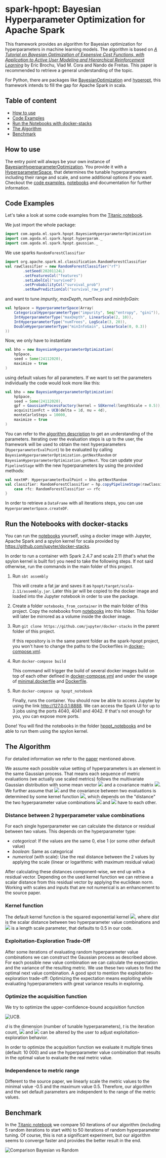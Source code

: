 # spark-hpopt: Bayesian Hyperparameter Optimization for Apache Spark

This framework provides an algorithm for Bayesian optimization for hyperparameters in machine learning models. The algorithm is based on [_A Tutorial on Bayesian Optimization of Expensive Cost Functions, with Application to Active User Modeling and Hierarchical Reinforcement Learning_][paper] by Eric Brochu, Vlad M. Cora and Nando de Freitas. This paper is recommended to retrieve a general understanding of the topic.

For Python, there are packages like [BayesianOptimization](https://github.com/fmfn/BayesianOptimization) and [hyperopt](https://github.com/hyperopt/hyperopt), this framework intends to fill the gap for Apache Spark in scala.


## Table of content
- [How to use](#how-to-use)
- [Code Examples](#code-examples)
- [Run the Notebooks with docker-stacks](#run-the-notebooks-with-docker-stacks)
- [The Algorithm](#the-algorithm)
- [Benchmark](#benchmark)


## How to use
The entry point will always be your own instance of [BayesianHyperparameterOptimization](hpopt/src/main/scala/com/agoda/ml/spark/hpopt/BayesianHyperparameterOptimization.scala). You provide it with a [HyperparameterSpace](hpopt/src/main/scala/com/agoda/ml/spark/hpopt/hyperparam/HyperparameterSpace.scala), that determines the tunable hyperparameters including their range and scale, and some additional options if you want. Checkout the [code examples](#code-examples), [notebooks](notebooks) and documentation for further information.


## Code Examples
Let's take a look at some code examples from the [Titanic notebook](notebooks/BayesianOptimizationTitanicExample.ipynb).

We just import the whole package:
```scala
import com.agoda.ml.spark.hpopt.BayesianHyperparameterOptimization
import com.agoda.ml.spark.hpopt.hyperparam._
import com.agoda.ml.spark.hpopt.gaussian._
```
We use sparks `RandomForestClassifier`
```scala
import org.apache.spark.ml.classification.RandomForestClassifier
val rawClassifier = new RandomForestClassifier("rf")
        .setSeed(20201124L)
        .setFeaturesCol("features")
        .setLabelCol("survived")
        .setProbabilityCol("survival_prob")
        .setRawPredictionCol("survival_raw_pred")
```
and want to tune *impurity*, *maxDepth*, *numTrees* and *minInfoGain*:
```scala
val hpSpace = HyperparameterSpace(Array(
    CategoricalHyperparameterType("impurity", Seq("entropy", "gini")),
    IntHyperparameterType("maxDepth", LinearScale(2, 10)),
    IntHyperparameterType("numTrees", LogScale(3, 20)),
    DoubleHyperparameterType("minInfoGain", LinearScale(0, 0.3))
))
```
Now, we only have to instantiate
```scala
val bho = new BayesianHyperparameterOptimization(
    hpSpace,
    seed = Some(24112020),
    maximize = true
)
```
using default values for all parameters. If we want to set the parameters individually the code would look more like this:
```scala
val bho = new BayesianHyperparameterOptimization(
    hpSpace,
    seed = Some(24112020),
    gpf = GaussianProcessFactory(kernel = SEKernel(lengthScale = 0.5)),
    acquisitionFct = UCB(delta = 1d, nu = 4d),
    monteCarloSteps = 10000,
    maximize = true
)
``` 
You can refer to the [algorithm description](#the-algorithm) to get an understanding of the parameters. Iterating over the evaluation steps is up to the user, the framework will be used to obtain the next hyperparameters (`HyperparameterEvalPoint`) to be evaluated by calling `BayesianHyperparameterOptimization.getNextRandom` or `BayesianHyperparameterOptimization.getNext`. You can update your `PipelineStage` with the new hyperparameters by using the provided methods:
```scala
val nextHP: HyperparameterEvalPoint = bho.getNextRandom
val classifier: RandomForestClassifier = hp.copyPipelineStage(rawClassifier) match {
    case rfc: RandomForestClassifier => rfc
}
```
In order to retrieve a `DataFrame` with all iterations steps, you can use `HyperparameterSpace.createDF`.


## Run the Notebooks with docker-stacks
You can run the [notebooks](notebooks) yourself, using a docker image with Jupyter, Apache Spark and a spylon kernel for scala provided by <https://github.com/jupyter/docker-stacks>.

In order to run a container with Spark 2.4.7 and scala 2.11 (that's what the spylon kernel is built for) you need to take the following steps. If not said otherwise, run the commands in the main folder of this project.
   
1. Run `sbt assembly`
   
   This will create a fat jar and saves it as `hpopt/target/scala-2.11/assembly.jar`. Later this jar will be copied to the docker image and loaded into the Jupyter notebook in order to use the package.
   
2. Create a folder `notebooks_from_container` in the main folder of this project. Copy the notebooks from [notebooks](notebooks) into this folder. This folder will later be mirrored as a volume inside the docker image.

3. Run `git clone https://github.com/jupyter/docker-stacks` in the parent folder of this project.

   If this repository is in the same parent folder as the spark-hpopt project, you won't have to change the paths to the Dockerfiles in [docker-compose.yml](docker-compose.yml).
   
4. Run `docker-compose build`
   
    This command will trigger the build of several docker images build on top of each other defined in [docker-compose.yml](docker-compose.yml) and under the usage of [minimal.dockerfile](minimal.dockerfile) and [Dockerfile](Dockerfile).
5. Run `docker-compose up hpopt_notebook`

    Finally, runs the container. You should now be able to access Jupyter by using the link <http://127.0.0.1:8888>. We can access the Spark UI for up to 3 jobs using the ports 4040, 4041 and 4042. If that's not enough for you, you can expose more ports.

Done! You will find the notebooks in the folder [hpopt_notebooks](http://127.0.0.1:8888/tree/hpopt_notebooks) and be able to run them using the spylon kernel.


## The Algorithm
For detailed information we refer to the [paper][paper] mentioned above.

We assume each possible value setting of hyperparameters is an element in the same Gaussian process. That means each sequence of metric evaluations (we actually use scaled metrics) follows the multivariate Gaussian distribution with some mean vector <img src="https://render.githubusercontent.com/render/math?math=\mu"> and a covariance matrix <img src="https://render.githubusercontent.com/render/math?math=\Sigma">. We further assume that <img src="https://render.githubusercontent.com/render/math?math=\mu = 0"> and the covariance between two evaluations is determined by some kernel function <img src="https://render.githubusercontent.com/render/math?math=k(x_1,x_2)">, which depends on the "distance" the two hyperparameter value combinations <img src="https://render.githubusercontent.com/render/math?math=x_1"> and <img src="https://render.githubusercontent.com/render/math?math=x_2"> have to each other.


### Distance between 2 hyperparameter value combinations
For each single hyperparameter we can calculate the distance or residual between two values. This depends on the hyperparameter type:
- *categorical*: If the values are the same 0, else 1 (or some other default value)
- *boolean*: Same as categorical
- *numerical* (with scale): Use the real distance between the 2 values by applying the scale (linear or logarithmic with maximum residual value)

After calculating these distances component-wise, we end up with a residual vector. Depending on the used kernel function we can retrieve a scalar distance from this residual vector by applying the euclidean norm. Working with scales and inputs that are not numerical is an enhancement to the source paper.


### Kernel function
The default kernel function is the squared exponential kernel <img src="https://render.githubusercontent.com/render/math?math=k(x_1,x_2)=\exp(- dist(x_1, x_2)^2 / (2 \theta^2))">, where *dist* is the scalar distance between two hyperparameter value combinations and <img src="https://render.githubusercontent.com/render/math?math=\theta"> is a length scale parameter, that defaults to 0.5 in our code.


### Exploitation-Exploration Trade-Off
After some iterations of evaluating random hyperparameter value combinations we can construct the Gaussian process as described above. For each possible new value combination we can calculate the expectation and the variance of the resulting metric. We use these two values to find the optimal next value combination. A good spot to mention the exploitation-exploration trade-off: Optimizing the expectation means exploiting while evaluating hyperparameters with great variance results in exploring.


### Optimize the acquisition function
We try to optimize the upper-confidence-bound acquisition function

![UCB](pictures/UCB.jpg).

*d* is the dimension (number of tunable hyperparameters), *t* is the iteration count, <img src="https://render.githubusercontent.com/render/math?math=\nu"> and <img src="https://render.githubusercontent.com/render/math?math=\delta"> can be altered by the user to adjust exploitation-exploration behavior.

In order to optimize the acquisition function we evaluate it multiple times (default: 10 000) and use the hyperparameter value combination that results in the optimal value to evaluate the real metric value.


### Independence to metric range
Different to the source paper, we linearly scale the metric values to the minimal value -0.5 and the maximum value 0.5. Therefore, our algorithm and the set default parameters are independent to the range of the metric values.


## Benchmark
In the [Titanic notebook](notebooks/BayesianOptimizationTitanicExample.ipynb) we compare 50 iterations of our algorithm (including 5 random iterations to start with) to 50 iterations of random hyperparameter tuning. Of course, this is not a significant experiment, but our algorithm seems to converge faster and provides the better result in the end.

![Comparison Bayesian vs Random](pictures/titanic_bayes_vs_random.png)


[paper]: https://arxiv.org/abs/1012.2599
